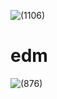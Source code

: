 ![(1106)](https://user-images.githubusercontent.com/86727600/123979687-94f54080-d9de-11eb-80e2-1b47e3152488.png)
# edm
![(876)](https://user-images.githubusercontent.com/86727600/123980174-f4ebe700-d9de-11eb-8170-8b93fa117f6d.png)
